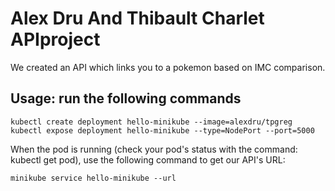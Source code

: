 # Alex Dru And Thibault Charlet APIproject

We created an API which links you to a pokemon based on IMC comparison.

## Usage: run the following commands

```
kubectl create deployment hello-minikube --image=alexdru/tpgreg
kubectl expose deployment hello-minikube --type=NodePort --port=5000
```

When the pod is running (check your pod's status with the command: kubectl get pod), use the following command to get our API's URL:

```
minikube service hello-minikube --url
```
